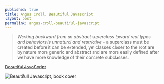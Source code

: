 ```yaml
---
published: true
title: Angus Croll, Beautiful Javascript
layout: post
permalink: angus-croll-beautiful-javascript
---
```

> *Working backward from an abstract superclass toward real types and behaviors is unnatural and restrictive* - a superclass must be created before it can be extended, yet classes closer to the root are by nature more generic and abstract and are more easily defined after we have more knowledge of their concrete subclasses.

[Beautiful JavaScript](http://shop.oreilly.com/product/0636920030706.do)

![Beautifull Javascript, book cover](http://akamaicovers.oreilly.com/images/0636920030706/lrg.jpg)
